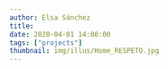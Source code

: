 ```yaml
---
author: Elsa Sánchez
title:
date: 2020-04-01 14:00:00
tags: ["projects"]
thumbnail: img/illus/Home_RESPETO.jpg
---
```

